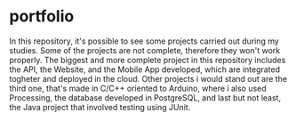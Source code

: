 # portfolio

In this repository, it's possible to see some projects carried out during my studies.
Some of the projects are not complete, therefore they won't work properly.
The biggest and more complete project in this repository includes the API, the Website, and the Mobile App developed, which are integrated togheter and deployed in the cloud.
Other projects i would stand out are the third one, that's made in C/C++ oriented to Arduino, where i also used Processing, the database developed in PostgreSQL, and last but not least, the Java project that involved testing using JUnit.
